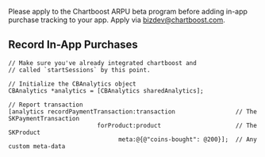 Please apply to the Chartboost ARPU beta program before adding in-app purchase tracking to your app. Apply via <a href="mailto:bizdev@chartboost.com">bizdev@chartboost.com</a>.

## Record In-App Purchases

```objc
// Make sure you've already integrated chartboost and 
// called `startSessions` by this point.

// Initialize the CBAnalytics object
CBAnalytics *analytics = [CBAnalytics sharedAnalytics];

// Report transaction
[analytics recordPaymentTransaction:transaction                 // The SKPaymentTransaction
                         forProduct:product                     // The SKProduct
                               meta:@{@"coins-bought": @200}];  // Any custom meta-data
```